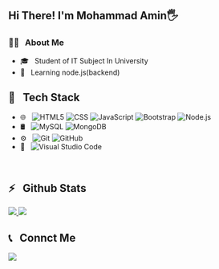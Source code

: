 <h2>Hi There! I'm Mohammad Amin🖐</h2>

<h3>👨‍💻 &nbsp; About Me</h3>

- 🎓 &nbsp; Student of IT Subject In University
- 🌱 &nbsp; Learning node.js(backend)

<h2>🔧 &nbsp; Tech Stack</h2>


- 🌐 &nbsp;
  ![HTML5](https://img.shields.io/badge/-HTML5-333333?style=flat&logo=HTML5)
  ![CSS](https://img.shields.io/badge/-CSS-333333?style=flat&logo=CSS3&logoColor=1572B6)
  ![JavaScript](https://img.shields.io/badge/-JavaScript-333333?style=flat&logo=javascript)
  ![Bootstrap](https://img.shields.io/badge/-Bootstrap-333333?style=flat&logo=bootstrap&logoColor=563D7C)
  ![Node.js](https://img.shields.io/badge/-Node.js-333333?style=flat&logo=node.js)
- 🛢 &nbsp;
  ![MySQL](https://img.shields.io/badge/-MySQL-333333?style=flat&logo=mysql)
  ![MongoDB](https://img.shields.io/badge/-MongoDB-333333?style=flat&logo=mongodb)
- ⚙️ &nbsp;
  ![Git](https://img.shields.io/badge/-Git-333333?style=flat&logo=git)
  ![GitHub](https://img.shields.io/badge/-GitHub-333333?style=flat&logo=github)
- 🔧 &nbsp;
  ![Visual Studio Code](https://img.shields.io/badge/-Visual%20Studio%20Code-333333?style=flat&logo=visual-studio-code&logoColor=007ACC)

<br />

<h2>⚡️ &nbsp; Github Stats</h2>

<a href="https://github.com/sabzlearn-ir">
  <img src="https://github-readme-stats.vercel.app/api?username=AminServerSide&show_icons=true&theme=radical" />
  <img src="https://github-readme-stats.vercel.app/api/top-langs/?username=AminServerSide" />
</a>

<h2>📞 &nbsp; Connct Me </h2>

<p>
  <a href="https://t.me/AMINN004/">
    <img src="https://img.shields.io/badge/Telegram-@AMINN004-blue?style=flat&logo=telegram" />
  </a>
</p>

<br />

